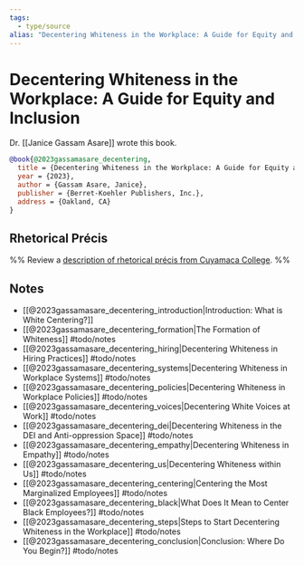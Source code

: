 ```yaml
---
tags:
  - type/source
alias: "Decentering Whiteness in the Workplace: A Guide for Equity and Inclusion"
---
```

# Decentering Whiteness in the Workplace: A Guide for Equity and Inclusion

Dr. [[Janice Gassam Asare]] wrote this book.

```bibtex
@book{@2023gassamasare_decentering,
  title = {Decentering Whiteness in the Workplace: A Guide for Equity and Inclusion},
  year = {2023},
  author = {Gassam Asare, Janice},
  publisher = {Berret-Koehler Publishers, Inc.},
  address = {Oakland, CA}
}
```

## Rhetorical Précis
%% Review a [description of rhetorical précis from Cuyamaca College](https://www.cuyamaca.edu/student-support/tutoring-center/files/student-resources/rhetorical-precis-description-and-examples.pdf). %%

## Notes
- [[@2023gassamasare_decentering_introduction|Introduction: What is White Centering?]]
- [[@2023gassamasare_decentering_formation|The Formation of Whiteness]] #todo/notes
- [[@2023gassamasare_decentering_hiring|Decentering Whiteness in Hiring Practices]] #todo/notes
- [[@2023gassamasare_decentering_systems|Decentering Whiteness in Workplace Systems]] #todo/notes
- [[@2023gassamasare_decentering_policies|Decentering Whiteness in Workplace Policies]] #todo/notes
- [[@2023gassamasare_decentering_voices|Decentering White Voices at Work]] #todo/notes
- [[@2023gassamasare_decentering_dei|Decentering Whiteness in the DEI and Anti-oppression Space]] #todo/notes
- [[@2023gassamasare_decentering_empathy|Decentering Whiteness in Empathy]] #todo/notes
- [[@2023gassamasare_decentering_us|Decentering Whiteness within Us]] #todo/notes
- [[@2023gassamasare_decentering_centering|Centering the Most Marginalized Employees]] #todo/notes
- [[@2023gassamasare_decentering_black|What Does It Mean to Center Black Employees?]] #todo/notes
- [[@2023gassamasare_decentering_steps|Steps to Start Decentering Whiteness in the Workplace]] #todo/notes
- [[@2023gassamasare_decentering_conclusion|Conclusion: Where Do You Begin?]] #todo/notes